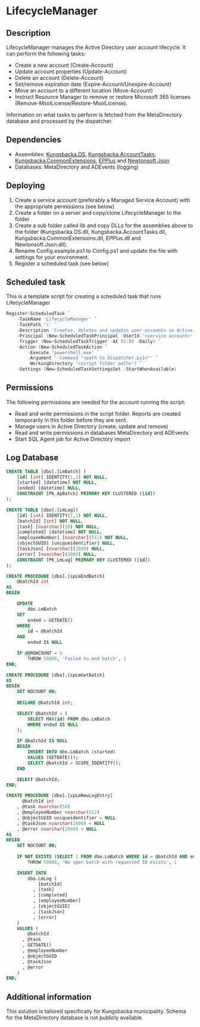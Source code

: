 ﻿# LifecycleManager

## Description

LifecycleManager manages the Active Directory user account lifecycle. It can perform the following tasks:

* Create a new account (Create-Account)
* Update account properties (Update-Account)
* Delete an account (Delete-Account)
* Set/remove expiration date (Expire-Account/Unexpire-Account)
* Move an account to a different location (Move-Account)
* Instruct Resource Manager to remove or restore Microsoft 365 licenses (Remove-MsolLicense/Restore-MsolLicense).

Information on what tasks to perform is fetched from the MetaDirectory database and processed by the dispatcher.

## Dependencies

* Assemblies: [Kungsbacka.DS](https://github.com/Kungsbacka/Kungsbacka.DS), [Kungsbacka.AccountTasks](https://github.com/Kungsbacka/Kungsbacka.AccountTasks), [Kungsbacka.CommonExtensions](https://github.com/Kungsbacka/Kungsbacka.CommonExtensions), [EPPlus](https://github.com/EPPlusSoftware/EPPlus) and [Newtonsoft Json](https://www.newtonsoft.com/json)
* Databases: MetaDirectory and ADEvents (logging)

## Deploying

1. Create a service account (preferably a Managed Service Account) with the appropriate permissions (see below)
2. Create a folder on a server and copy/clone LifecycleManager to the folder
3. Create a sub folder called lib and copy DLLs for the assemblies above to the folder (Kungsbacka.DS.dll, Kungsbacka.AccountTasks.dll, Kungsbacka.CommonExtensions.dll, EPPlus.dll and Newtonsoft.Json.dll).
4. Rename Config.example.ps1 to Config.ps1 and update the file with settings for your environment.
5. Register a scheduled task (see below)

## Scheduled task

This is a template script for creating a scheduled task that runs LifecycleManager

```powershell
Register-ScheduledTask `
    -TaskName 'LifecycleManager' `
    -TaskPath '\' `
    -Description 'Creates, deletes and updates user accounts in Active Directory.' `
    -Principal (New-ScheduledTaskPrincipal -UserId '<service account>' -LogonType Password) `
    -Trigger (New-ScheduledTaskTrigger -At 02:00 -Daily) `
    -Action (New-ScheduledTaskAction `
        -Execute 'powershell.exe' `
        -Argument '-Command "<path to Dispatcher.ps1>"' `
        -WorkingDirectory '<script folder path>') `
    -Settings (New-ScheduledTaskSettingsSet -StartWhenAvailable)
```

## Permissions

The following permissions are needed for the account running the script:

* Read and write permissions in the script folder. Reports are created temporarily in this folder before they are sent.
* Manage users in Active Directory (create, update and remove)
* Read and write permissions in databases MetaDirectory and ADEvents
* Start SQL Agent job for Active Directory import

## Log Database

```SQL
CREATE TABLE [dbo].[LmBatch] (
    [id] [int] IDENTITY(1,1) NOT NULL,
    [started] [datetime] NOT NULL,
    [ended] [datetime] NULL,
    CONSTRAINT [PK_ApBatch] PRIMARY KEY CLUSTERED ([id])
);

CREATE TABLE [dbo].[LmLog](
    [id] [int] IDENTITY(1,1) NOT NULL,
    [batchId] [int] NOT NULL,
    [task] [nvarchar](50) NOT NULL,
    [completed] [datetime] NOT NULL,
    [employeeNumber] [nvarchar](512) NOT NULL,
    [objectGUID] [uniqueidentifier] NULL,
    [taskJson] [nvarchar](2000) NULL,
    [error] [nvarchar](2000) NULL,
    CONSTRAINT [PK_LmLog] PRIMARY KEY CLUSTERED ([id])
);

CREATE PROCEDURE [dbo].[spLmEndBatch]
    @batchId int
AS
BEGIN

    UPDATE
        dbo.LmBatch
    SET
        ended = GETDATE()
    WHERE
        id = @batchId
    AND
        ended IS NULL

    IF @@ROWCOUNT = 0
        THROW 50000, 'Failed to end batch', 1
END;

CREATE PROCEDURE [dbo].[spLmGetBatch]
AS
BEGIN
    SET NOCOUNT ON;
    
    DECLARE @batchId int;

    SELECT @batchId = (
        SELECT MAX(id) FROM dbo.LmBatch
        WHERE ended IS NULL
    );

    IF @batchId IS NULL
    BEGIN
        INSERT INTO dbo.LmBatch (started)
        VALUES (GETDATE());
        SELECT @batchId = SCOPE_IDENTITY();
    END

    SELECT @batchId;
END;

CREATE PROCEDURE [dbo].[spLmNewLogEntry]
      @batchId int
    , @task nvarchar(50)
    , @employeeNumber nvarchar(512)
    , @objectGUID uniqueidentifier = NULL
    , @taskJson nvarchar(2000) = NULL
    , @error nvarchar(2000) = NULL
AS
BEGIN
    SET NOCOUNT ON;
    
    IF NOT EXISTS (SELECT 1 FROM dbo.LmBatch WHERE id = @batchId AND ended IS NULL)
        THROW 50000, 'No open batch with requested ID exists', 1

    INSERT INTO
        dbo.LmLog (
            [batchId]
          , [task]
          , [completed]
          , [employeeNumber]
          , [objectGUID]
          , [taskJson]
          , [error]
    )
    VALUES (
        @batchId
      , @task
      , GETDATE()
      , @employeeNumber
      , @objectGUID
      , @taskJson
      , @error
    )
END;
```

## Additional information

This solution is tailored specifically for Kungsbacka municipality. Schema for the MetaDirectory database is not publicly available.

